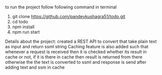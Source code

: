 to run the project follow following command in terminal
1) git clone https://github.com/pandeykushagra51/todo.git
2) cd todo
3) npm install
4) npm run start

Details about the project:
created a REST API to convert that take plain text as input and return ssml string
Caching feature is also added such that whenever a request is received then it is checked whether its result in cache or not, if it is there in cache then result is returned from there otherwise the the text is converted to ssml and response is send after adding text and ssm in cache
